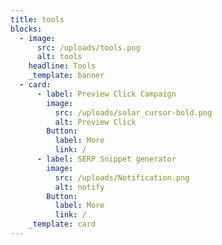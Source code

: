 ```yaml
---
title: tools
blocks:
  - image:
      src: /uploads/tools.png
      alt: tools
    headline: Tools
    _template: banner
  - card:
      - label: Preview Click Campaign
        image:
          src: /uploads/solar_cursor-bold.png
          alt: Preview Click
        Button:
          label: More
          link: /
      - label: SERP Snippet generator
        image:
          src: /uploads/Notification.png
          alt: notify
        Button:
          label: More
          link: /
    _template: card
---
```





